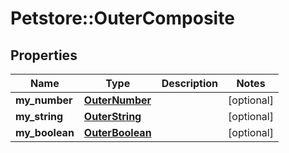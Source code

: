 # Petstore::OuterComposite

## Properties
Name | Type | Description | Notes
------------ | ------------- | ------------- | -------------
**my_number** | [**OuterNumber**](OuterNumber.md) |  | [optional] 
**my_string** | [**OuterString**](OuterString.md) |  | [optional] 
**my_boolean** | [**OuterBoolean**](OuterBoolean.md) |  | [optional] 


